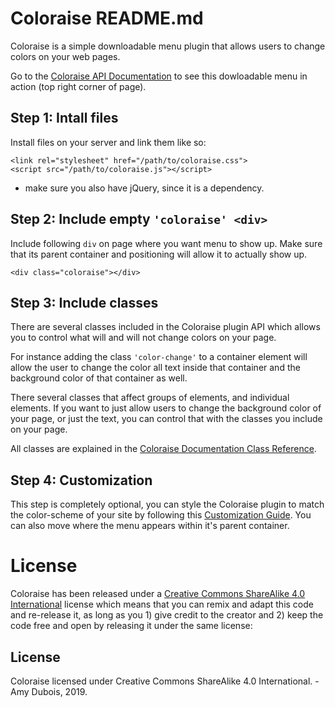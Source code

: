 # Coloraise README.md

Coloraise is a simple downloadable menu plugin that allows users to change colors on your web pages.

Go to the [Coloraise API Documentation](https://aduboisforge.com/coloraise/coloraise.html) to see this dowloadable menu in action (top right corner of page).

## Step 1: Intall files

Install files on your server and link them like so:

```
<link rel="stylesheet" href="/path/to/coloraise.css">
<script src="/path/to/coloraise.js"></script>
```

* make sure you also have jQuery, since it is a dependency.

## Step 2: Include empty `'coloraise' <div>`

Include following `div` on page where you want menu to show up.  Make sure that its parent container and positioning will allow it to actually show up.

```
<div class="coloraise"></div>
```

## Step 3: Include classes

There are several classes included in the Coloraise plugin API which allows you to control what will and will not change colors on your page.

For instance adding the class `'color-change'` to a container element will allow the user to change the color all text inside that container and the background color of that container as well.

There several classes that affect groups of elements, and individual elements.  If you want to just allow users to change the background color of your page, or just the text, you can control that with the classes you include on your page.

All classes are explained in the [Coloraise Documentation Class Reference](https://aduboisforge.com/coloraise/coloraise.html#section5).

## Step 4: Customization

This step is completely optional, you can style the Coloraise plugin to match the color-scheme of your site by following this [Customization Guide](https://aduboisforge.com/coloraise/coloraise.html#section51). You can also move where the menu appears within it's parent container.

# License

Coloraise has been released under a  [Creative Commons ShareAlike 4.0 International](https://creativecommons.org/licenses/by-sa/4.0/) license which means that you can remix and adapt this code and re-release it, as long as you 1) give credit to the creator and 2) keep the code free and open by releasing it under the same license:


## License

Coloraise licensed under Creative Commons
ShareAlike 4.0 International.
-Amy Dubois, 2019.
